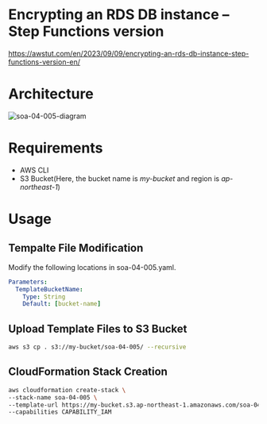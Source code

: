 # Encrypting an RDS DB instance – Step Functions version

https://awstut.com/en/2023/09/09/encrypting-an-rds-db-instance-step-functions-version-en/

# Architecture

![soa-04-005-diagram](https://github.com/awstut-an-r/awstut-fa/assets/84276199/77c7d6a8-bcd7-453b-83dd-eb112dbbe02e)

# Requirements

* AWS CLI
* S3 Bucket(Here, the bucket name is *my-bucket* and region is *ap-northeast-1*)

# Usage

## Tempalte File Modification

Modify the following locations in soa-04-005.yaml.

```yaml
Parameters:
  TemplateBucketName:
    Type: String
    Default: [bucket-name]
```

## Upload  Template Files to S3 Bucket

```bash
aws s3 cp . s3://my-bucket/soa-04-005/ --recursive
```

## CloudFormation Stack Creation

```bash
aws cloudformation create-stack \
--stack-name soa-04-005 \
--template-url https://my-bucket.s3.ap-northeast-1.amazonaws.com/soa-04-005/soa-04-005.yaml \
--capabilities CAPABILITY_IAM
```
